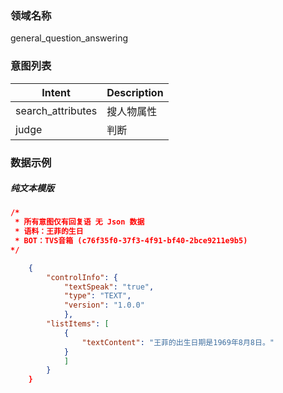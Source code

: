 

### 领域名称
general_question_answering


### 意图列表

| Intent    | Description |
| --------- | ----------- |
| search_attributes       |    搜人物属性   |
|judge|判断|
### 数据示例

##### 纯文本模版

```json
/*
 * 所有意图仅有回复语 无 Json 数据
 * 语料：王菲的生日
 * BOT：TVS音箱 (c76f35f0-37f3-4f91-bf40-2bce9211e9b5)
*/ 

    {
        "controlInfo": {
            "textSpeak": "true", 
            "type": "TEXT", 
            "version": "1.0.0"
            }, 
        "listItems": [
            {
                "textContent": "王菲的出生日期是1969年8月8日。"
            }
            ]
        }
    }